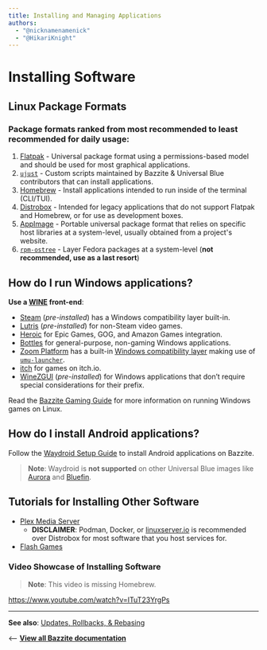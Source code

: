 ```yaml
---
title: Installing and Managing Applications
authors:
  - "@nicknamenamenick"
  - "@HikariKnight"
---
```


<!-- ANCHOR: METADATA -->
<!--{"url_discourse": "https://universal-blue.discourse.group/docs?topic=35", "fetched_at": "2024-09-03 16:43:05.697052+00:00"}-->
<!-- ANCHOR_END: METADATA -->

# Installing Software

## Linux Package Formats

### **Package formats ranked from most recommended to least recommended for daily usage**:

1. [Flatpak](./Flatpak.md) - Universal package format using a permissions-based model and should be used for most graphical applications.
2. [`ujust`](./ujust.md) - Custom scripts maintained by Bazzite & Universal Blue contributors that can install applications.
3. [Homebrew](./Homebrew.md) - Install applications intended to run inside of the terminal (CLI/TUI).
4. [Distrobox](./Distrobox.md) - Intended for legacy applications that do not support Flatpak and Homebrew, or for use as development boxes.
5. [AppImage](./AppImage.md) - Portable universal package format that relies on specific host libraries at a system-level, usually obtained from a project's website.
6. [`rpm-ostree`](./rpm-ostree.md) - Layer Fedora packages at a system-level (**not recommended, use as a last resort**)

## How do I run Windows applications?

**Use a [WINE](https://www.winehq.org/) front-end**:

- [Steam](https://store.steampowered.com/) (_pre-installed_) has a Windows compatibility layer built-in.
- [Lutris](https://lutris.net/about) (_pre-installed_) for non-Steam video games.
- [Heroic](https://heroicgameslauncher.com/) for Epic Games, GOG, and Amazon Games integration.
- [Bottles](https://usebottles.com/) for general-purpose, non-gaming Windows applications.
- [Zoom Platform](https://www.zoom-platform.com/) has a built-in [Windows compatibility layer](https://zoom-platform.sh/) making use of [`umu-launcher`](https://github.com/Open-Wine-Components/umu-launcher).
- [itch](https://flathub.org/apps/io.itch.itch) for games on itch.io.
- [WineZGUI](https://github.com/fastrizwaan/WineZGUI) (_pre-installed_) for Windows applications that don’t require special considerations for their prefix.

Read the [Bazzite Gaming Guide](https://docs.bazzite.gg/Gaming/) for more information on running Windows games on Linux.

## How do I install Android applications?

Follow the [Waydroid Setup Guide](./Waydroid_Setup_Guide.md) to install Android applications on Bazzite.

> **Note**: Waydroid is **not supported** on other Universal Blue images like [Aurora](https://getaurora.dev/) and [Bluefin](https://projectbluefin.io/).

## Tutorials for Installing Other Software

- [Plex Media Server](https://universal-blue.discourse.group/t/video-tutorial-how-to-install-plex-media-server-using-distrobox-on-bazzite/1999)
  - **DISCLAIMER**: Podman, Docker, or [linuxserver.io](https://www.linuxserver.io/) is recommended over Distrobox for most software that you host services for.
- [Flash Games](https://universal-blue.discourse.group/t/how-to-run-old-browser-games-with-web-apps/486)

### Video Showcase of Installing Software

> **Note**: This video is missing Homebrew.

https://www.youtube.com/watch?v=ITuT23YrgPs

<hr>

**See also**: [Updates, Rollbacks, & Rebasing](../Installing_and_Managing_Software/Updates_Rollbacks_and_Rebasing/index.md)

<-- [**View all Bazzite documentation**](../index.md)

